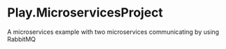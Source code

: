 # Play.MicroservicesProject
A microservices example with two microservices communicating by using RabbitMQ
